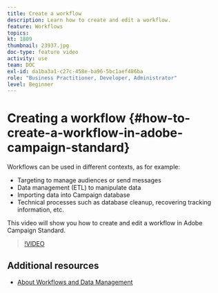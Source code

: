 ```yaml
---
title: Create a workflow
description: Learn how to create and edit a workflow.
feature: Workflows
topics: 
kt: 1809
thumbnail: 23937.jpg
doc-type: feature video
activity: use
team: DOC
exl-id: da1ba3a1-c27c-458e-ba96-5bc1aef486ba
role: "Business Practitioner, Developer, Administrator"
level: Beginner
---
```

# Creating a workflow {#how-to-create-a-workflow-in-adobe-campaign-standard}

Workflows can be used in different contexts, as for example:

* Targeting to manage audiences or send messages
* Data management (ETL) to manipulate data
* Importing data into Campaign database
* Technical processes such as database cleanup, recovering tracking information, etc.

This video will show you how to create and edit a workflow in Adobe Campaign Standard.

>[!VIDEO](https://video.tv.adobe.com/v/23937?quality=12)

## Additional resources

* [About Workflows and Data Management](https://docs.adobe.com/content/help/en/campaign-standard/using/managing-processes-and-data/about-workflows-and-data-management/discovering-workflows.html)
